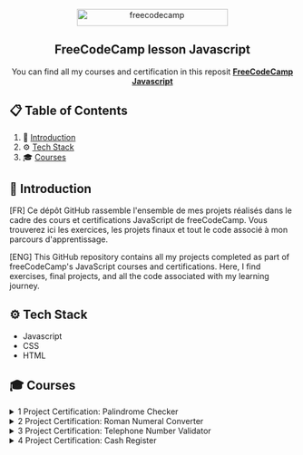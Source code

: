 <div align="center">
  <br />
    <a href="https://www.freecodecamp.org/learn/" target="_blank">
      <img src="https://cdn.freecodecamp.org/platform/universal/fcc_primary.svg"
        width="266"
        height="30"
        alt="freecodecamp">
    </a>
  <br />

  <h2 align="center">FreeCodeCamp lesson Javascript</h2>

   <div align="center">
     You can find all my courses and certification in this reposit <a href="https://www.freecodecamp.org/learn/javascript-algorithms-and-data-structures-v8/" target="_blank"><b>FreeCodeCamp Javascript</b></a>
    </div>
</div>

## 📋 <a name="table">Table of Contents</a>

1. 🤖 [Introduction](#introduction)
2. ⚙️ [Tech Stack](#tech-stack)
3. 🎓 [Courses](#courses)

## <a name="introduction">🤖 Introduction</a>

[FR] Ce dépôt GitHub rassemble l'ensemble de mes projets réalisés dans le cadre des cours et certifications JavaScript de freeCodeCamp. Vous trouverez ici les exercices, les projets finaux et tout le code associé à mon parcours d'apprentissage.

[ENG] This GitHub repository contains all my projects completed as part of freeCodeCamp's JavaScript courses and certifications. Here, I find exercises, final projects, and all the code associated with my learning journey.

## <a name="tech-stack">⚙️ Tech Stack</a>

- Javascript
- CSS
- HTML

## <a name="courses">🎓 Courses</a>
<details>
<summary>1 Project Certification: Palindrome Checker</summary>

## Gradebook_App: Review JavaScript Fundamentals

In this mini project, I get to review JavaScript fundamentals like **functions, variables, conditionals** and more by building a gradebook app.
This give me an opportunity to solve small problems and get a better understanding of the basics.

## RPG-Dragon-repeller : Learn Basic JavaScript by Building a Role Playing Game, Completed

In this practice project, I learn fundamental programming concepts in JavaScript by coding my own Role Playing Game. I learn how to work with **arrays**, **strings**, **objects**, **functions**, **loops**, **if/else** statements, and more.

## Random_background-color: Learn Basic Debugging by Building a Random Background Color Changer

In this project, I help CamperBot to build a **random background color changer** and help him to find and fix errors.

## Calorie_counter: Learn Form Validation

In this calorie counter project, I learn how to validate user input, perform calculations based on that input, and dynamically update I interface to display the results.
In this practice project, I learn basic **regular expressions, template literals, the addEventListener() method**, and more.

## Rock-Paper-Scissors: Review DOM Manipulation by Building a Rock, Paper, Scissors Game

In this mini project, I review conditionals, **functions, getElementById**, and more. This project give me an opportunity to solve small problems and get a better understanding of the basics.

## Music-Player: Learn basic string and array methods by building a music player

Learn some essential string and array methods like the **find(), forEach(), map()**, and **join()**. These methods are crucial for developing dynamic web applications.
I code a basic MP3 player. The project covers fundamental concepts such as handling audio playback, managing a playlist, implementing play, pause, next, previous, and shuffle functionalities. I learn how to dynamically update I user interface based on the current song.

</details>

<details>
<summary>2 Project Certification: Roman Numeral Converter</summary>


## Date-Object: Learn the Date Object by Building a Date Formatter, Complete

In this project, I learn how to work with the **JavaScript Date object**, including its methods and properties. I also learn how to correctly format dates.

This project cover concepts such as the **getDate()**, **getMonth()**, and **getFullYear()** methods.

## Football-Team-Player: Learn Modern JavaScript Methods by Building Football Team Cards, Not started

In this project, I build a set of football team cards and learn about **nested objects**, **object destructuring**, and **default parameters**.
This project cover concepts like, **default parameters, Object.freeze()**, and reinforce my knowledge of the **switch statement** and **map()** method.

## Todo-App: Learn localStorage by Building a Todo App, Not started

In this TODO application, I learn how to handle form inputs, manage local storage, perform CRUD (Create, Read, Update, Delete) operations on tasks, implement event listeners, and toggle UI elements.

## Decimal-to-binary: Learn Recursion by Building a Decimal to Binary Converter

I build a decimal-to-binary converter using JavaScript. I learn the fundamental concepts of **recursion**, explore the **call stack**, and build out a visual representation of the **recursion process** through an animation.

</details>

<details>
<summary>3 Project Certification: Telephone Number Validator </summary>

## Regular-Expression: Learn Regular Expressions by Building a Spam Filter

Regular expressions, often shortened to "regex" or "regexp", are patterns that help programmers match, search, and replace text. Regular expressions are powerful, but can be difficult to understand because they use so many special characters.

In this spam filter project, I learn about capture groups, **positive lookaheads**, **negative lookaheads**, and other techniques to match any text I want.

## Number-sorter : Learn Basic algorrithmic thinking by building a number sorter

In this number sorter project, I learn how to implement and visualize different sorting algorithms like bubble sort, selection sort, and insertion sort – all with JavaScript.

This project help me to understand the fundamental concepts behind these algorithms, and how I can apply them to sort numerical data in web applications.

## Calculator-stat : Learn Advanced Array Methods by Building a Statistics Calculator

I want to get comfortable with array manipulation methods, such as **map()**, **reduce()**, and **filter()**.

In this statistics calculator project, I gain experience with handling user input, DOM manipulation, and method chaining. I get practice by performing statistical calculations like mean, median, mode, variance, and standard deviation.

## Spreedheet : Learn Functional Programming by Building a Spreadsheet

Functional Programming is a popular approach to software development. In Functional Programming, developers organize code into smaller functions, then combine those functions to build complex programs.

In this spreadsheet application project, I learn about **parsing** and **evaluating mathematical** expressions,**implementing spreadsheet** functions, **handling cell references**, and **creating interactive web interfaces**. I learn how to dynamically update the page based on user input.

This project will cover concepts like the **map()**,**find()**, and **includes()** methods and the **parseInt()** function. 
</details>

<details>
<summary>4 Project Certification: Cash Register </summary>

## Shopping_cart : Learn Basic OOP by Building a Shopping Cart

OOP, or Object Oriented Programming, is one of the major approaches to the software development process. In OOP, developers use objects and classes to structure their code.

In this shopping cart project, I learn how to define **classes** and use them. I create class **instances and implement** methods for data manipulation.

This project will cover concepts like the **ternary operator**, the **spread operator**, the **this keyword**, and more.

## Platformer_game Learn Intermediate OOP by Building a Platformer Game

In this platformer game project, I continue to learn about classes, objects, inheritance, and encapsulation. I also learn how to design and organize game elements efficiently and gain insights into problem-solving and code reusability.

</details>